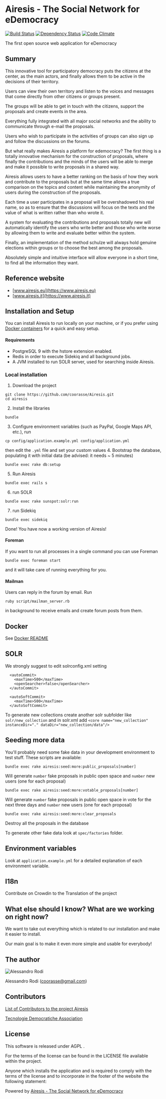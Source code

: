 # Airesis - The Social Network for eDemocracy

[![Build Status](https://semaphoreci.com/api/v1/coorasse/airesis/branches/master/badge.svg)](https://semaphoreci.com/coorasse/airesis)
[![Dependency Status](https://gemnasium.com/coorasse/Airesis.svg)](https://gemnasium.com/coorasse/Airesis)
[![Code Climate](https://codeclimate.com/repos/5552681fe30ba02945000686/badges/2885e98c8c20799e22c8/gpa.svg)](https://codeclimate.com/repos/5552681fe30ba02945000686/feed)

The first open source web application for eDemocracy


## Summary

This innovative tool for participatory democracy puts the citizens at the center, as the main actors, 
and finally allows them to be active in the decisions of their territory.

Users can view their own territory and listen to the voices and messages that come directly 
from other citizens or groups present.

The groups will be able to get in touch with the citizens, support the proposals and create events 
in the area.

Everything fully integrated with all major social networks and the ability to communicate through e-mail 
the proposals.

Users who wish to participate in the activities of groups can also sign up and follow the discussions 
on the forums.

But what really makes Airesis a platform for edemocracy?
The first thing is a totally innovative mechanism for the construction of proposals, where finally 
the contributions and the minds of the users will be able to merge and make it possible to write 
proposals in a shared way.

Airesis allows users to have a better ranking on the basis of how they work and contribute to the proposals but at the same time allows a true comparison on the topics and content while maintaining the anonymity of users during the construction of the proposals.

Each time a user participates in a proposal will be overshadowed his real name, so as to ensure that the discussions will focus on the texts and the value of what is written rather than who wrote it.

A system for evaluating the contributions and proposals totally new will automatically identify the users who write better and those who write worse by allowing them to write and evaluate better within the system.

Finally, an implementation of the method schulze will always hold genuine elections within groups or to choose the best among the proposals.

Absolutely simple and intuitive interface will allow everyone in a short time, to find all the information they want.

## Reference website

* [www.airesis.eu](https://www.airesis.eu)
* [www.airesis.it](https://www.airesis.it)


## Installation and Setup

You can install Airesis to run locally on your machine, 
or if you prefer using [Docker containers](#Docker) for a quick and easy setup.

#### Requirements
* PostgreSQL 9 with the hstore extension enabled.
* Redis in order to execute Sidekiq and all background jobs.
* A JVM installed to run SOLR server, used for searching inside Airesis.

### Local installation

1. Download the project
```
git clone https://github.com/coorasse/Airesis.git
cd airesis
```
2. Install the libraries
```
bundle
```
3. Configure environment variables (such as PayPal, Google Maps API, etc.), run
```
cp config/application.example.yml config/application.yml
```
then edit the `.yml` file and set your custom values
4. Bootstrap the database, populating it with initial data (be advised: it needs ~ 5 minutes)
```    
bundle exec rake db:setup
```
5. Run Airesis
```
bundle exec rails s
```
6. run SOLR
```
bundle exec rake sunspot:solr:run
```
7. run Sidekiq
```
bundle exec sidekiq
```

Done! You have now a working version of Airesis!

#### Foreman
If you want to run all processes in a single command you can use Foreman
```
bundle exec foreman start
```   
and it will take care of running everything for you.

#### Mailman
Users can reply in the forum by email. Run
```
ruby script/mailman_server.rb
```    
in background to receive emails and create forum posts from them.  

## Docker

See [Docker README](DOCKER_README.md)

## SOLR

We strongly suggest to edit solrconfig.xml setting
 
      <autoCommit> 
        <maxTime>500</maxTime>
        <openSearcher>false</openSearcher> 
      </autoCommit>
 
      <autoSoftCommit> 
        <maxTime>500</maxTime>
      </autoSoftCommit>

To generate new collections create another solr subfolder like `solr/new_collection` and in solr.xml add
`<core name="new_collection" instanceDir="." dataDir="new_collection/data"/>`


## Seeding more data


You'll probably need some fake data in your development environment to test stuff.
These scripts are available:

    bundle exec rake airesis:seed:more:public_proposals[number]

Will generate `number` fake proposals in public open space and `number` new users (one for each proposal)

    bundle exec rake airesis:seed:more:votable_proposals[number]

Will generate `number` fake proposals in public open space in vote for the next three days and `number` new users (one for each proposal)

    bundle exec rake airesis:seed:more:clear_proposals

Destroy all the proposals in the database

To generate other fake data look at `spec/factories` folder.

## Environment variables

Look at `application.example.yml` for a detailed explanation of each environment variable.

## I18n

Contribute on Crowdin to the Translation of the project

## What else should I know? What are we working on right now?

We want to take out everything which is related to our installation and make it easier to install.

Our main goal is to make it even more simple and usable for everybody!

## The author

![Alessandro Rodi](http://www.gravatar.com/avatar/32d80da41830a6e6c1bb3eb977537e3e)

Alessandro Rodi (coorasse@gmail.com)

## Contributors

[List of Contributors to the project Airesis](https://www.airesis.it/chisiamo)

[Tecnologie Democratiche Association](https://www.facebook.com/tecnologiedemocratiche)

## License

This software is released under AGPL .

For the terms of the license can be found in the LICENSE file available within the project.

Anyone which installs the application and is required to comply with the terms of the license and to incorporate 
in the footer of the website the following statement:

Powered by <a href="https://www.airesis.eu"> Airesis - The Social Network for eDemocracy </a>

